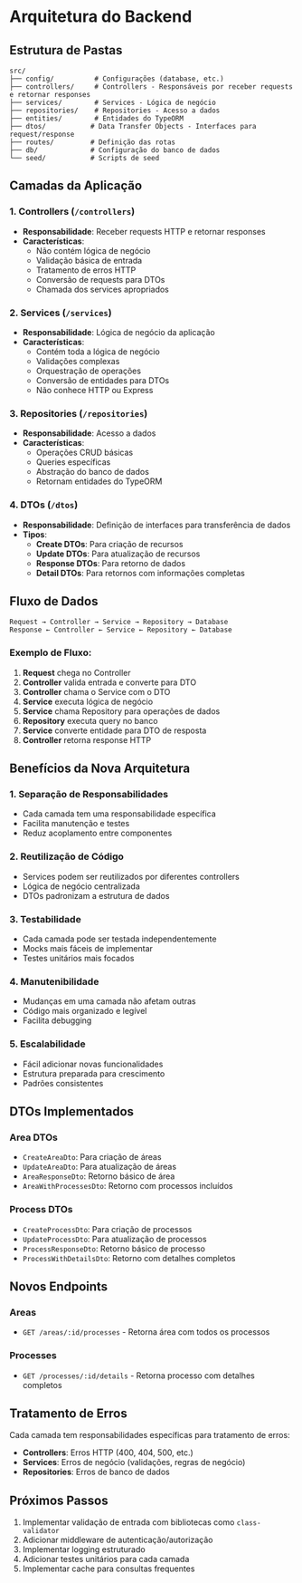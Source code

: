 # Arquitetura do Backend

## Estrutura de Pastas

```
src/
├── config/          # Configurações (database, etc.)
├── controllers/     # Controllers - Responsáveis por receber requests e retornar responses
├── services/        # Services - Lógica de negócio
├── repositories/    # Repositories - Acesso a dados
├── entities/        # Entidades do TypeORM
├── dtos/           # Data Transfer Objects - Interfaces para request/response
├── routes/         # Definição das rotas
├── db/             # Configuração do banco de dados
└── seed/           # Scripts de seed
```

## Camadas da Aplicação

### 1. Controllers (`/controllers`)
- **Responsabilidade**: Receber requests HTTP e retornar responses
- **Características**:
  - Não contém lógica de negócio
  - Validação básica de entrada
  - Tratamento de erros HTTP
  - Conversão de requests para DTOs
  - Chamada dos services apropriados

### 2. Services (`/services`)
- **Responsabilidade**: Lógica de negócio da aplicação
- **Características**:
  - Contém toda a lógica de negócio
  - Validações complexas
  - Orquestração de operações
  - Conversão de entidades para DTOs
  - Não conhece HTTP ou Express

### 3. Repositories (`/repositories`)
- **Responsabilidade**: Acesso a dados
- **Características**:
  - Operações CRUD básicas
  - Queries específicas
  - Abstração do banco de dados
  - Retornam entidades do TypeORM

### 4. DTOs (`/dtos`)
- **Responsabilidade**: Definição de interfaces para transferência de dados
- **Tipos**:
  - **Create DTOs**: Para criação de recursos
  - **Update DTOs**: Para atualização de recursos
  - **Response DTOs**: Para retorno de dados
  - **Detail DTOs**: Para retornos com informações completas

## Fluxo de Dados

```
Request → Controller → Service → Repository → Database
Response ← Controller ← Service ← Repository ← Database
```

### Exemplo de Fluxo:

1. **Request** chega no Controller
2. **Controller** valida entrada e converte para DTO
3. **Controller** chama o Service com o DTO
4. **Service** executa lógica de negócio
5. **Service** chama Repository para operações de dados
6. **Repository** executa query no banco
7. **Service** converte entidade para DTO de resposta
8. **Controller** retorna response HTTP

## Benefícios da Nova Arquitetura

### 1. Separação de Responsabilidades
- Cada camada tem uma responsabilidade específica
- Facilita manutenção e testes
- Reduz acoplamento entre componentes

### 2. Reutilização de Código
- Services podem ser reutilizados por diferentes controllers
- Lógica de negócio centralizada
- DTOs padronizam a estrutura de dados

### 3. Testabilidade
- Cada camada pode ser testada independentemente
- Mocks mais fáceis de implementar
- Testes unitários mais focados

### 4. Manutenibilidade
- Mudanças em uma camada não afetam outras
- Código mais organizado e legível
- Facilita debugging

### 5. Escalabilidade
- Fácil adicionar novas funcionalidades
- Estrutura preparada para crescimento
- Padrões consistentes

## DTOs Implementados

### Area DTOs
- `CreateAreaDto`: Para criação de áreas
- `UpdateAreaDto`: Para atualização de áreas
- `AreaResponseDto`: Retorno básico de área
- `AreaWithProcessesDto`: Retorno com processos incluídos

### Process DTOs
- `CreateProcessDto`: Para criação de processos
- `UpdateProcessDto`: Para atualização de processos
- `ProcessResponseDto`: Retorno básico de processo
- `ProcessWithDetailsDto`: Retorno com detalhes completos

## Novos Endpoints

### Areas
- `GET /areas/:id/processes` - Retorna área com todos os processos

### Processes
- `GET /processes/:id/details` - Retorna processo com detalhes completos

## Tratamento de Erros

Cada camada tem responsabilidades específicas para tratamento de erros:

- **Controllers**: Erros HTTP (400, 404, 500, etc.)
- **Services**: Erros de negócio (validações, regras de negócio)
- **Repositories**: Erros de banco de dados

## Próximos Passos

1. Implementar validação de entrada com bibliotecas como `class-validator`
2. Adicionar middleware de autenticação/autorização
3. Implementar logging estruturado
4. Adicionar testes unitários para cada camada
5. Implementar cache para consultas frequentes
